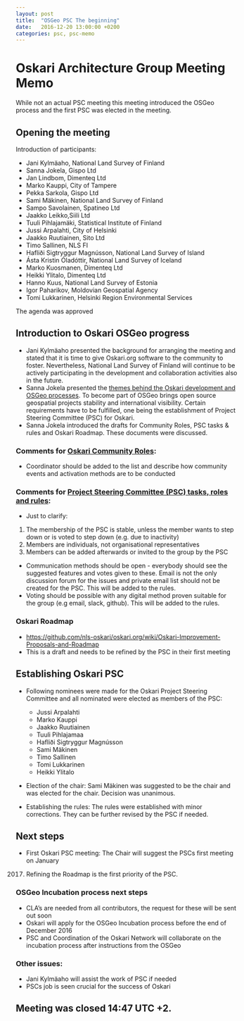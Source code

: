 ```yaml
---
layout: post
title:  "OSGeo PSC The beginning"
date:   2016-12-20 13:00:00 +0200
categories: psc, psc-memo
---
```


# Oskari Architecture Group Meeting Memo

While not an actual PSC meeting this meeting introduced the OSGeo process and the first PSC was elected in the meeting.

## Opening the meeting

Introduction of participants:
- Jani Kylmäaho, National Land Survey of Finland
- Sanna Jokela, Gispo Ltd
- Jan Lindbom, Dimenteq Ltd
- Marko Kauppi, City of Tampere
- Pekka Sarkola, Gispo Ltd
- Sami Mäkinen, National Land Survey of Finland
- Sampo Savolainen, Spatineo Ltd
- Jaakko Leikko,Siili Ltd
- Tuuli Pihlajamäki, Statistical Institute of Finland
- Jussi Arpalahti, City of Helsinki
- Jaakko Ruutiainen, Sito Ltd
- Timo Sallinen, NLS FI
- Hafliði Sigtryggur Magnússon, National Land Survey of Island
- Ásta Kristin Óladóttir, National Land Survey of Iceland
- Marko Kuosmanen, Dimenteq Ltd
- Heikki Ylitalo, Dimenteq Ltd
- Hanno Kuus, National Land Survey of Estonia
- Igor Paharikov, Moldovian Geospatial Agency
- Tomi Lukkarinen, Helsinki Region Environmental Services

The agenda was approved

## Introduction to Oskari OSGeo progress

- Jani Kylmäaho presented the background for arranging the meeting and stated that it is
time to give Oskari.org software to the community to foster. Nevertheless, National
Land Survey of Finland will continue to be actively participating in the development and
collaboration activities also in the future.
- Sanna Jokela presented the [themes behind the Oskari development and OSGeo
processes](/files/20161220-Oskari_OSGEO_PSC.pdf). To become part of OSGeo brings open source geospatial projects stability
and international visibility. Certain requirements have to be fulfilled, one being the
establishment of Project Steering Committee (PSC) for Oskari.
- Sanna Jokela introduced the drafts for Community Roles, PSC tasks & rules and Oskari
Roadmap. These documents were discussed.

### Comments for [Oskari Community Roles](https://github.com/nls-oskari/oskari.org/wiki/Roles-of-Oskari-Community):
- Coordinator should be added to the list and describe how community events
and activation methods are to be conducted

### Comments for [Project Steering Committee (PSC) tasks, roles and rules](https://github.com/nls-oskari/oskari.org/wiki/Project-Steering-Committee):
- Just to clarify:
1. The membership of the PSC is stable, unless the member wants to
step down or is voted to step down (e.g. due to inactivity)
2. Members are individuals, not organisational representatives
3. Members can be added afterwards or invited to the group by the PSC
- Communication methods should be open - everybody should see the
suggested features and votes given to these. Email is not the only discussion
forum for the issues and private email list should not be created for the PSC.
This will be added to the rules.
- Voting should be possible with any digital method proven suitable for the group
(e.g email, slack, github). This will be added to the rules.

### Oskari Roadmap
- https://github.com/nls-oskari/oskari.org/wiki/Oskari-Improvement-Proposals-and-Roadmap
- This is a draft and needs to be refined by the PSC in their first meeting

## Establishing Oskari PSC
- Following nominees were made for the Oskari Project Steering Committee and all
nominated were elected as members of the PSC:
	- Jussi Arpalahti
	- Marko Kauppi
	- Jaakko Ruutiainen
	- Tuuli Pihlajamaa
	- Hafliði Sigtryggur Magnússon
	- Sami Mäkinen
	- Timo Sallinen
	- Tomi Lukkarinen
	- Heikki Ylitalo

- Election of the chair: Sami Mäkinen was suggested to be the chair and was elected for
the chair. Decision was unanimous.
- Establishing the rules: The rules were established with minor corrections. They can be
further revised by the PSC if needed.

##  Next steps
- First Oskari PSC meeting: The Chair will suggest the PSCs first meeting on January
2017. Refining the Roadmap is the first priority of the PSC.

### OSGeo Incubation process next steps
- CLA’s are needed from all contributors, the request for these will be sent out
soon
- Oskari will apply for the OSGeo Incubation process before the end of
December 2016
- PSC and Coordination of the Oskari Network will collaborate on the incubation
process after instructions from the OSGeo

### Other issues:
- Jani Kylmäaho will assist the work of PSC if needed
- PSCs job is seen crucial for the success of Oskari

## Meeting was closed 14:47 UTC +2.
